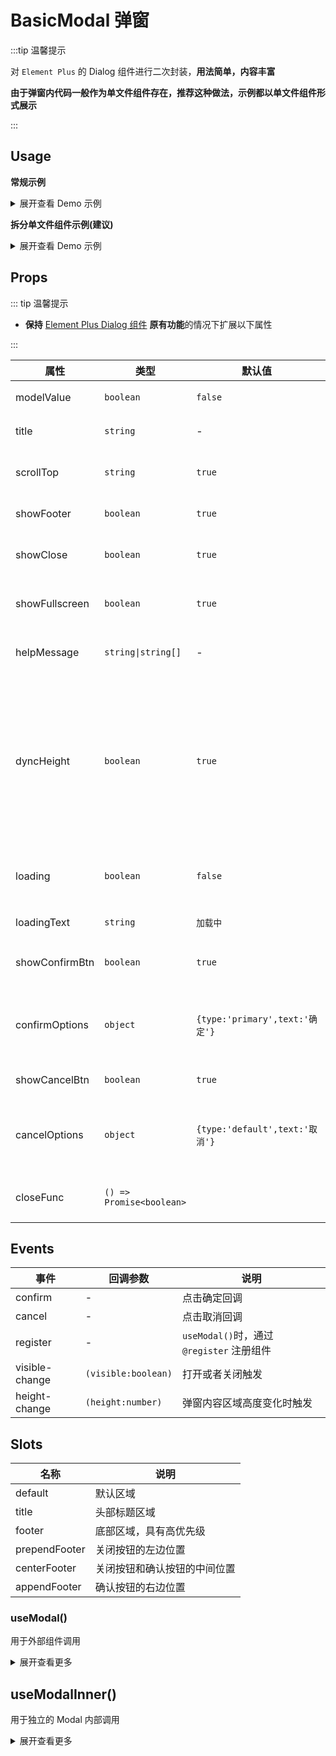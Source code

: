 # BasicModal 弹窗

:::tip 温馨提示

对 `Element Plus` 的 Dialog 组件进行二次封装，**用法简单，内容丰富**

**由于弹窗内代码一般作为单文件组件存在，推荐这种做法，示例都以单文件组件形式展示**

:::

## Usage

**常规示例**

<details>
<summary>展开查看 Demo 示例</summary>

```vue
<template>
  <div>
    <BasicModal
      destroyOnClose
      draggable
      title="弹窗标题"
      @register="register"
      @cancel="closeModal()"
      :helpMessage="['提示1', '提示2']">
      <template #prependFooter>
        <el-button type="danger">New Btn</el-button>
      </template>
    </BasicModal>
    <el-button
      type="primary"
      class="my-4"
      @click="openModal(true)">打开弹窗</el-button>
  </div>
</template>

<script lang="ts">
import { defineComponent } from 'vue'
import { ElButton } from 'element-plus'
import { BasicModal, useModal } from '@/components/BasicModal'
export default defineComponent({
  components: { ElButton, BasicModal },
  props: {
    modalValue: Boolean,
  },
  setup() {
    const [register, { openModal, closeModal }] = useModal()

    return { register, openModal, closeModal }
  },
})
</script>
```

</details>


**拆分单文件组件示例(建议)**

<details>
<summary>展开查看 Demo 示例</summary>

**某个页面使用**

```vue
<template>
  <div>
    <ElButton @click="openModal(true)">打开弹窗</ElButton>
    <Modal @register="register" />
  </div>
</template>

<script lang="ts">
import { defineComponent } from 'vue'
import { ElButton } from 'element-plus'

import { useModal } from '@/components/BasicModal'

import Modal from './Modal.vue'

export default defineComponent({
  components: { ElButton, Modal },
  setup() {
    const [register, { openModal }] = useModal()
    return {
      register,
      openModal,
    }
  },
})
</script>
```

同级目录下创建 **Modal.vue** 文件

```vue
<template>
  <BasicModal v-bind="$attrs" title="Modal Title" @register="register" :helpMessage="['提示1', '提示2']">
    Modal Info. <Button @click="closeModal()">内部操作关闭</Button>
  </BasicModal>
</template>

<script lang="ts">
import { defineComponent } from 'vue'
import { BasicModal, useModalInner } from '@/components/Modal'
export default defineComponent({
  components: { BasicModal },
  setup() {
    const [register, { closeModal }] = useModalInner()

    return { register, closeModal }
  },
})
</script>
```

</details>

## Props

::: tip 温馨提示

- **保持** [Element Plus Dialog 组件](https://element-plus.org/zh-CN/component/dialog.html) **原有功能**的情况下扩展以下属性

:::

| 属性 | 类型 | 默认值  | 说明 |
| --- | --- | --- | ---|
| modelValue     | `boolean`                | `false`       | 弹窗可见状态               |
| title          | `string`                 | -       | 弹窗标题                   |
| scrollTop | `string` | `true` | 是否关闭后滚回顶部 |
| showFooter | `boolean` | `true` | 显示底部区域 |
| showClose | `boolean` | `true` | 是否显示关闭图标 |
| showFullscreen | `boolean` | `true` | 是否显示全屏图标 |
| helpMessage | `string\|string[]` | -  | 标题右侧提示文本 |
| dyncHeight | `boolean` | `true`  | 是否开启自适应高度，开启后会跟随屏幕变化自适应内容，并出现滚动条 |
| loading | `boolean` | `false` | 内容区是否显示 loading |
| loadingText | `string` | `加载中` | loading 文本 |
| showConfirmBtn | `boolean` | `true`  | 是否显示确认按钮 |
| confirmOptions | `object` | `{type:'primary',text:'确定'}` | 确认按钮属性，参考 ElButton |
| showCancelBtn | `boolean` | `true` | 显示关闭按钮 |
| cancelOptions | `object` | `{type:'default',text:'取消'}` | 关闭按钮属性，参考 ElButton |
| closeFunc | `() => Promise<boolean>` |   | 关闭前执行的函数 |


## Events

| 事件           | 回调参数                | 说明             |
| -------------- | ----------------------- | ---------------- |
| confirm             | -           | 点击确定回调     |
| cancel         | -           | 点击取消回调     |
| register       | -                   | `useModal()`时，通过 `@register` 注册组件 |
| visible-change | `(visible:boolean)` | 打开或者关闭触发 |
| height-change | `(height:number)` | 弹窗内容区域高度变化时触发 |

## Slots

| 名称    | 说明     |
| ------- | -------- |
| default | 默认区域 |
| title |头部标题区域 |
| footer | 底部区域，具有高优先级 |
|prependFooter|关闭按钮的左边位置 |
|centerFooter| 关闭按钮和确认按钮的中间位置 |
|appendFooter| 确认按钮的右边位置 |


### useModal()

用于外部组件调用

<details>
<summary>展开查看更多</summary>

```ts
const [register, methods] = useModal()
```

**register**

`register` 用于注册 `useModal`，将 `register` 传入组件的 `onRegister`。

独立出去的组件需要将 `attrs` 绑定到 `BasicModal` 上面。

**methods**

`methods` 支持以下方法


**openModal**

用于打开/关闭弹窗

```ts
// true/false: 打开关闭弹窗
// data: 传递到子组件的数据
openModal(true, data)
```

**closeModal**

用于关闭弹窗

```ts
closeModal()
```

**setModalProps**

用于更改 modal 的 props 参数因为 modal 内容独立成组件，如果在外部页面需要更改 props 可能比较麻烦，所以提供 **setModalProps** 方便更改内部 modal 的 props

[Props](#Props) 内容可以见下方

```ts
setModalProps(props)
```

</details>


## useModalInner()

用于独立的 Modal 内部调用

<details>
<summary>展开查看更多</summary>

**useModalInner**

用于操作独立组件

```ts
const [register, { closeModal, setModalProps }] = useModalInner(callback)
```

**callback**

type: `(data:any)=>void`

回调函数用于接收 openModal 第二个参数传递的值

```ts
useModal((data: any) => {
  console.table(data)
})
```

**closeModal**

用于关闭弹窗

```ts
closeModal()
```

**changeConfirmLoading**

用于修改确认按钮的 loading 状态

```ts
changeOkLoading(true)
```

**changeLoading**

用于修改 modal 的 loading 状态

```tsx
changeLoading(true)
```

**setModalProps**

用于更改 modal 的 props 参数因为 modal 内容独立成组件，如果在外部页面需要更改 props 可能比较麻烦，所以提供 **setModalProps** 方便更改内部 modal 的 props

[Props](#Props) 内容可以见下方

```ts
setModalProps(props)
```

</details>
